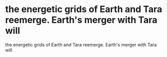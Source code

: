 # the energetic grids of Earth and Tara reemerge. Earth's merger with Tara will

the energetic grids of Earth and Tara reemerge. Earth's merger with Tara will